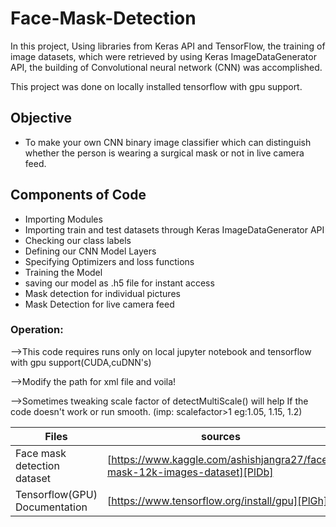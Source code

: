 # Face-Mask-Detection

In this project, Using libraries from Keras API and TensorFlow, the training of image datasets, which were retrieved by using Keras ImageDataGenerator API, the building of Convolutional neural network (CNN) was accomplished.

This project was done on locally installed tensorflow with gpu support.

## Objective
- To make your own CNN binary image classifier which can distinguish whether the person is wearing a surgical mask or not in live camera feed.


## Components of Code 

- Importing Modules
- Importing train and test datasets through Keras ImageDataGenerator API
- Checking our class labels
- Defining our CNN Model Layers
- Specifying Optimizers and loss functions
- Training the Model
- saving our model as .h5 file for instant access
- Mask detection for individual pictures
- Mask Detection for live camera feed



### Operation:
-->This code requires runs only on local jupyter notebook and tensorflow with gpu support(CUDA,cuDNN's)

-->Modify the path for xml file and voila!

-->Sometimes tweaking scale factor of detectMultiScale() will help If the code doesn't work or run smooth. (imp: scalefactor>1 eg:1.05, 1.15, 1.2)





| Files | sources |
| ------ | ------ |
| Face mask detection dataset | [https://www.kaggle.com/ashishjangra27/face-mask-12k-images-dataset][PlDb] |
| Tensorflow(GPU) Documentation | [https://www.tensorflow.org/install/gpu][PlGh] |






   [PlDb]: <https://www.kaggle.com/ashishjangra27/face-mask-12k-images-datasett>
   [PlGh]: <https://www.tensorflow.org/install/gpu>
